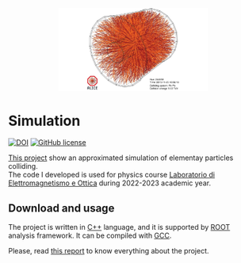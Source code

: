 <p align="center">
    <img src="./alice.png"
        width="60%">
</p>

# Simulation

[![DOI](https://zenodo.org/badge/490634037.svg)](https://zenodo.org/badge/latestdoi/490634037) [![GitHub 
license](https://img.shields.io/github/license/simop07/simulation_collisions)](https://github.com/simop07/simulation_collisions/blob/main/LICENSE)

[This project](#simulation) show an approximated simulation of elementay particles colliding.\
The code I developed is used for physics course [Laboratorio di Elettromagnetismo e 
Ottica](https://www.unibo.it/it/didattica/insegnamenti/insegnamento/2022/434322) during 2022-2023 academic year.

## Download and usage

The project is written in [C++](https://isocpp.org/) language, and it is supported by 
[ROOT](https://root.cern.ch/) analysis framework. It can be compiled with [GCC](https://gcc.gnu.org/).

Please, read [this report](https://github.com/simop07/simulation_collisions/blob/main/PASQUINI_SIMONE_RELAZIONE_ROOT_2023.pdf) to know everything about the project.